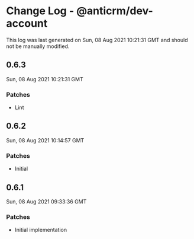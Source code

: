 # Change Log - @anticrm/dev-account

This log was last generated on Sun, 08 Aug 2021 10:21:31 GMT and should not be manually modified.

## 0.6.3
Sun, 08 Aug 2021 10:21:31 GMT

### Patches

- Lint

## 0.6.2
Sun, 08 Aug 2021 10:14:57 GMT

### Patches

- Initial

## 0.6.1
Sun, 08 Aug 2021 09:33:36 GMT

### Patches

- Initial implementation

